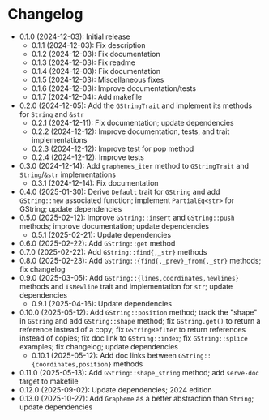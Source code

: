 # Changelog

* 0.1.0 (2024-12-03): Initial release
    * 0.1.1 (2024-12-03): Fix description
    * 0.1.2 (2024-12-03): Fix documentation
    * 0.1.3 (2024-12-03): Fix readme
    * 0.1.4 (2024-12-03): Fix documentation
    * 0.1.5 (2024-12-03): Miscellaneous fixes
    * 0.1.6 (2024-12-03): Improve documentation/tests
    * 0.1.7 (2024-12-04): Add makefile
* 0.2.0 (2024-12-05): Add the `GStringTrait` and implement its methods for `String` and `&str`
    * 0.2.1 (2024-12-11): Fix documentation; update dependencies
    * 0.2.2 (2024-12-12): Improve documentation, tests, and trait implementations
    * 0.2.3 (2024-12-12): Improve test for pop method
    * 0.2.4 (2024-12-12): Improve tests
* 0.3.0 (2024-12-14): Add `graphemes_iter` method to `GStringTrait` and `String`/`&str` implementations
    * 0.3.1 (2024-12-14): Fix documentation
* 0.4.0 (2025-01-30): Derive `Default` trait for `GString` and add `GString::new` associated function; implement `PartialEq<str>` for GString; update dependencies
* 0.5.0 (2025-02-12): Improve `GString::insert` and `GString::push` methods; improve documentation; update dependencies
    * 0.5.1 (2025-02-21): Update dependencies
* 0.6.0 (2025-02-22): Add `GString::get` method
* 0.7.0 (2025-02-22): Add `GString::find{,_str}` methods
* 0.8.0 (2025-02-23): Add `GString::{find{,_prev}_from{,_str}` methods; fix changelog
* 0.9.0 (2025-03-05): Add `GString::{lines,coordinates,newlines}` methods and `IsNewline` trait and implementation for `str`; update dependencies
    * 0.9.1 (2025-04-16): Update dependencies
* 0.10.0 (2025-05-12): Add `GString::position` method; track the "shape" in `GString` and add `GString::shape` method; fix `GString.get()` to return a reference instead of a copy; fix `GStringRefIter` to return references instead of copies; fix doc link to `GString::index`; fix `GString::splice` examples; fix changelog; update dependencies
    * 0.10.1 (2025-05-12): Add doc links between `GString::{coordinates,position}` methods
* 0.11.0 (2025-05-13): Add `GString::shape_string` method; add `serve-doc` target to makefile
* 0.12.0 (2025-09-02): Update dependencies; 2024 edition
* 0.13.0 (2025-10-27): Add `Grapheme` as a better abstraction than `String`; update dependencies

